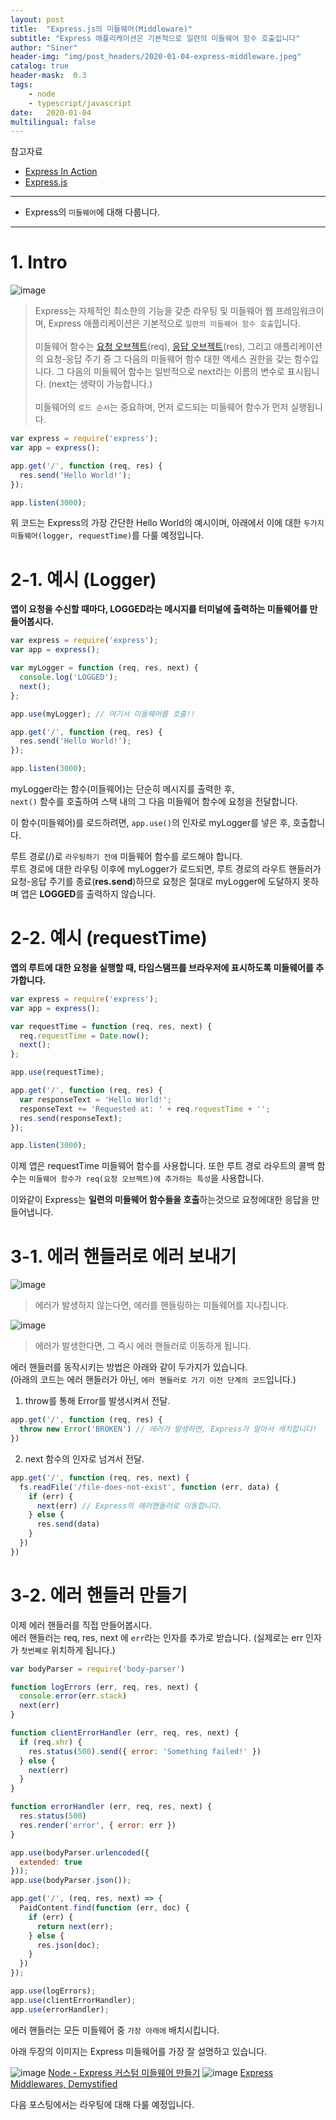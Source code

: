 ```yaml
---
layout: post
title:  "Express.js의 미들웨어(Middleware)"
subtitle: "Express 애플리케이션은 기본적으로 일련의 미들웨어 함수 호출입니다"
author: "Siner"
header-img: "img/post_headers/2020-01-04-express-middleware.jpeg"
catalog: true
header-mask:  0.3
tags:
    - node
    - typescript/javascript
date:   2020-01-04
multilingual: false
---
```


참고자료
* [Express In Action](https://www.manning.com/books/express-in-action)<br>
* [Express.js](https://expressjs.com/ko/)<br>

---
* Express의 `미들웨어`에 대해 다룹니다.

---
# 1. Intro
![image](https://user-images.githubusercontent.com/34048253/71705012-b04eb200-2e20-11ea-8a2e-b5896c6c7ca5.png)
> Express는 자체적인 최소한의 기능을 갖춘 라우팅 및 미들웨어 웹 프레임워크이며, Express 애플리케이션은 기본적으로 `일련의 미들웨어 함수 호출`입니다.<br><br>
> 미들웨어 함수는 [요청 오브젝트](https://expressjs.com/ko/4x/api.html#req)(req), [응답 오브젝트](https://expressjs.com/ko/4x/api.html#res)(res), 그리고 애플리케이션의 요청-응답 주기 중 그 다음의 미들웨어 함수 대한 액세스 권한을 갖는 함수입니다. 그 다음의 미들웨어 함수는 일반적으로 next라는 이름의 변수로 표시됩니다. (next는 생략이 가능합니다.)<br><br>
> 미들웨어의 `로드 순서`는 중요하며, 먼저 로드되는 미들웨어 함수가 먼저 실행됩니다.

```javascript
var express = require('express');
var app = express();

app.get('/', function (req, res) {
  res.send('Hello World!');
});

app.listen(3000);
```
위 코드는 Express의 가장 간단한 Hello World의 예시이며, 아래에서 이에 대한 `두가지 미들웨어(logger, requestTime)`를 다룰 예정입니다.

# 2-1. 예시 (Logger)
**앱이 요청을 수신할 때마다, LOGGED라는 메시지를 터미널에 출력하는 미들웨어를 만들어봅시다.**

```javascript
var express = require('express');
var app = express();

var myLogger = function (req, res, next) {
  console.log('LOGGED');
  next();
};

app.use(myLogger); // 여기서 미들웨어를 호출!!

app.get('/', function (req, res) {
  res.send('Hello World!');
});

app.listen(3000);
```

myLogger라는 함수(미들웨어)는 단순히 메시지를 출력한 후,<br>
`next()` 함수를 호출하여 스택 내의 그 다음 미들웨어 함수에 요청을 전달합니다.

이 함수(미들웨어)를 로드하려면, `app.use()`의 인자로 myLogger를 넣은 후, 호출합니다.

루트 경로(/)로 `라우팅하기 전에` 미들웨어 함수를 로드해야 합니다.<br>
루트 경로에 대한 라우팅 이후에 myLogger가 로드되면, 루트 경로의 라우트 핸들러가 요청-응답 주기를 종료(**res.send**)하므로 요청은 절대로 myLogger에 도달하지 못하며 앱은 **LOGGED**를 출력하지 않습니다.

# 2-2. 예시 (requestTime)
**앱의 루트에 대한 요청을 실행할 때, 타임스탬프를 브라우저에 표시하도록 미들웨어를 추가합니다.**

```javascript
var express = require('express');
var app = express();

var requestTime = function (req, res, next) {
  req.requestTime = Date.now();
  next();
};

app.use(requestTime);

app.get('/', function (req, res) {
  var responseText = 'Hello World!';
  responseText += 'Requested at: ' + req.requestTime + '';
  res.send(responseText);
});

app.listen(3000);
```

이제 앱은 requestTime 미들웨어 함수를 사용합니다. 또한 루트 경로 라우트의 콜백 함수는 `미들웨어 함수가 req(요청 오브젝트)에 추가하는 특성`을 사용합니다.

이와같이 Express는 **일련의 미들웨어 함수들을 호출**하는것으로 요청에대한 응답을 만들어냅니다.

# 3-1. 에러 핸들러로 에러 보내기
![image](https://user-images.githubusercontent.com/34048253/71709162-f152c080-2e38-11ea-96f1-f43d057d5665.png)
>에러가 발생하지 않는다면, 에러를 핸들링하는 미들웨어를 지나칩니다.

![image](https://user-images.githubusercontent.com/34048253/71709085-b05aac00-2e38-11ea-9eef-c40337e7a73f.png)
>에러가 발생한다면, 그 즉시 에러 핸들러로 이동하게 됩니다.

에러 핸들러를 동작시키는 방법은 아래와 같이 두가지가 있습니다.<br>
(아래의 코드는 에러 핸들러가 아닌, `에러 핸들러로 가기 이전 단계의 코드`입니다.)

1. throw를 통해 Error를 발생시켜서 전달.

```javascript
app.get('/', function (req, res) {
  throw new Error('BROKEN') // 에러가 발생하면, Express가 알아서 캐치합니다!
})
```

2. next 함수의 인자로 넘겨서 전달.

```javascript
app.get('/', function (req, res, next) {
  fs.readFile('/file-does-not-exist', function (err, data) {
    if (err) {
      next(err) // Express의 에러핸들러로 이동합니다.
    } else {
      res.send(data)
    }
  })
})
```

# 3-2. 에러 핸들러 만들기
이제 에러 핸들러를 직접 만들어봅시다.<br>
에러 핸들러는 req, res, next 에 `err`라는 인자를 추가로 받습니다. (실제로는 err 인자가 `첫번째로` 위치하게 됩니다.)

```javascript
var bodyParser = require('body-parser')

function logErrors (err, req, res, next) {
  console.error(err.stack)
  next(err)
}

function clientErrorHandler (err, req, res, next) {
  if (req.xhr) {
    res.status(500).send({ error: 'Something failed!' })
  } else {
    next(err)
  }
}

function errorHandler (err, req, res, next) {
  res.status(500)
  res.render('error', { error: err })
}

app.use(bodyParser.urlencoded({
  extended: true
}));
app.use(bodyParser.json());

app.get('/', (req, res, next) => {
  PaidContent.find(function (err, doc) {
    if (err) {
      return next(err);
    } else {
      res.json(doc);
    }
  })
});

app.use(logErrors);
app.use(clientErrorHandler);
app.use(errorHandler);
```

에러 핸들러는 모든 미들웨어 중 `가장 아래에` 배치시킵니다.

아래 두장의 이미지는 Express 미들웨어를 가장 잘 설명하고 있습니다.

![image](https://user-images.githubusercontent.com/34048253/71705274-1daf1280-2e22-11ea-9716-393c2430ae0c.png)
[Node - Express 커스텀 미들웨어 만들기](https://backback.tistory.com/333)
![image](https://user-images.githubusercontent.com/34048253/71705279-2bfd2e80-2e22-11ea-91cc-b4848d79f9d9.png)
[Express Middlewares, Demystified](https://medium.com/@viral_shah/express-middlewares-demystified-f0c2c37ea6a1)

다음 포스팅에서는 라우팅에 대해 다룰 예정입니다.
